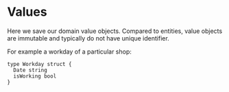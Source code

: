 # Values

Here we save our domain value objects. Compared to entities, value objects are immutable and typically do not have unique identifier.

For example a workday of a particular shop:
```golang
type Workday struct {
  Date string
  isWorking bool
}
```